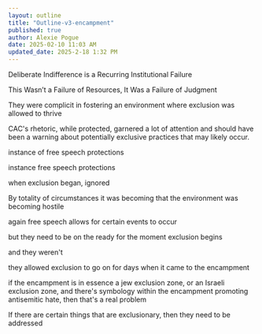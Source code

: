 ```yaml
---
layout: outline
title: "Outline-v3-encampment"
published: true
author: Alexie Pogue
date: 2025-02-10 11:03 AM
updated_date: 2025-2-18 1:32 PM
---
```



Deliberate Indifference is a Recurring Institutional Failure


This Wasn’t a Failure of Resources, It Was a Failure of Judgment


They were complicit in fostering an environment where exclusion was allowed to thrive


CAC's rhetoric, while protected, garnered a lot of attention and should have been a warning about potentially exclusive practices that may likely occur. 


instance of free speech protections 


instance free speech protections 


when exclusion began, ignored 



By totality of circumstances it was becoming that the environment was becoming hostile 


again free speech allows for certain events to occur 


but they need to be on the ready for the moment exclusion begins 


and they weren't 


they allowed exclusion to go on for days when it came to the encampment 



if the encampment is in essence a jew exclusion zone, or an Israeli exclusion zone, and there's symbology within the encampment promoting antisemitic hate, then that's a real problem 

If there are certain things that are exclusionary, then they need to be addressed 


